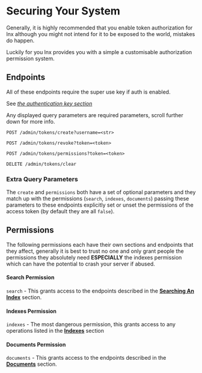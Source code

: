 # Securing Your System
Generally, it is highly recommended that you enable token authorization for lnx
although you might not intend for it to be exposed to the world, mistakes do happen.

Luckily for you lnx provides you with a simple a customisable authorization permission
system.

## Endpoints
All of these endpoints require the super use key if auth is enabled.

See [*the authentication key section*](/getting_started/running.html#authentication-key)

Any displayed query parameters are required parameters, scroll further down
for more info.

```
POST /admin/tokens/create?username=<str>
```

```
POST /admin/tokens/revoke?token=<token>
```

```
POST /admin/tokens/permissions?token=<token>
```

```
DELETE /admin/tokens/clear
```

### Extra Query Parameters
The `create` and  `permissions` both have a set of optional
parameters and they match up with the permissions (`search`, `indexes`, `documents`)
passing these parameters to these endpoints explicitly set or unset the permissions
of the access token (by default they are all `false`).

## Permissions
The following permissions each have their own sections and endpoints that they
affect, generally it is best to trust no one and only grant people
the permissions they absolutely need **ESPECIALLY** the indexes permission which
can have the potential to crash your server if abused.

#### Search Permission
`search` - This grants access to the endpoints described in the
[**Searching An Index**](/getting_started/searching.html) section.

#### Indexes Permission
`indexes` - The most dangerous permission, this grants access to any operations
listed in the [**Indexes**](/getting_started/indexes.html) section

#### Documents Permission
`documents` - This grants access to the endpoints described in the 
[**Documents**](/getting_started/documents.html) section.
